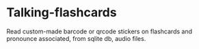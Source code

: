 Talking-flashcards
==================

Read custom-made barcode or qrcode stickers on flashcards and pronounce associated, from sqlite db, audio files.

